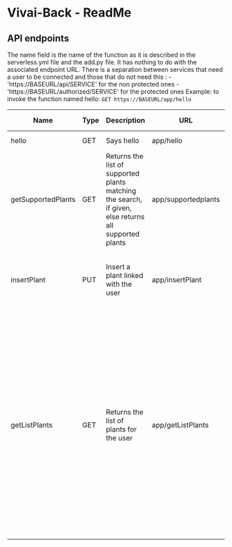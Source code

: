 # Vivai-Back - ReadMe

## API endpoints
The name field is the name of the function as it is described in the serverless.yml file and the add.py file. It has nothing to do with the associated endpoint URL.
There is a separation between services that need a user to be connected and those that do not need this :
    - 'https://BASEURL/api/SERVICE' for the non protected ones
    - 'https://BASEURL/authorized/SERVICE' for the protected ones
Example: to invoke the function named hello: `GET https://BASEURL/app/hello`


| Name              | Type | Description                            | URL             | Parameters         | Example response                                                                                                                      |
|-------------------|------|----------------------------------------|-----------------|--------------------|-------------------------------------------------------------------------------------------------------------------------------|
| hello             | GET  | Says hello                             | app/hello       | null               | {"message": "Hello world !"} |
| getSupportedPlants | GET  | Returns the list of supported plants matching the search, if given, else returns all supported plants | app/supportedplants | search: the searched plant (**OPTIONNAL**) | [{"species": "Basilic", "websiteUrl": "http://basilic.fr"}, {...}] |
| insertPlant       | PUT  | Insert a plant linked with the user    | app/insertPlant | userId, plantId (**REQUIRED**), location, temperature, sunExpo, shared (**OPTIONAL**)  | {"message" : "Success"} |
| getListPlants    | GET   | Returns the list of plants for the user   | app/getListPlants | userId : id of the user (**REQUIRED**)  | [{"id": 10, "plantId": 1, "userId": "10", "location": "Salon", "temperature": 20.0, "sunExpo": "1", "shared": true}, {"id": 18, "plantId": 2, "userId": "10", "location": "Cuisine", "temperature": 22.2, "sunExpo": "NULL", "shared": false},  {"id": 21, "plantId": 3, "userId": "10", "location": "NULL", "temperature": "NULL", "sunExpo": "NULL", "shared": false}] |


